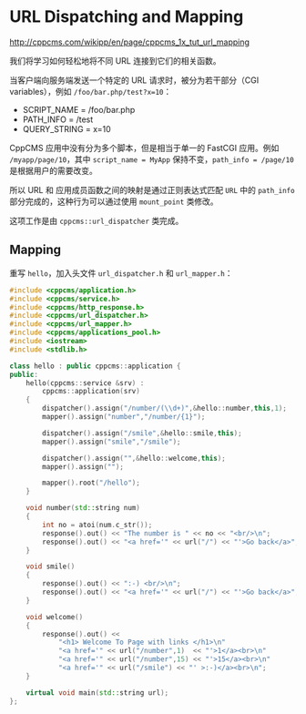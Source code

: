 # URL Dispatching and Mapping

http://cppcms.com/wikipp/en/page/cppcms_1x_tut_url_mapping

我们将学习如何轻松地将不同 URL 连接到它们的相关函数。

当客户端向服务端发送一个特定的 URL 请求时，被分为若干部分（CGI variables），例如 `/foo/bar.php/test?x=10`：

- SCRIPT_NAME = /foo/bar.php
- PATH_INFO = /test
- QUERY_STRING = x=10

CppCMS 应用中没有分为多个脚本，但是相当于单一的 FastCGI 应用。例如 `/myapp/page/10`，其中 `script_name = MyApp` 保持不变，`path_info = /page/10` 是根据用户的需要改变。

所以 URL 和 应用成员函数之间的映射是通过正则表达式匹配 `URL` 中的 `path_info` 部分完成的，这种行为可以通过使用 `mount_point` 类修改。

这项工作是由 `cppcms::url_dispatcher` 类完成。

## Mapping

重写 `hello`，加入头文件 `url_dispatcher.h` 和 `url_mapper.h`：
```cpp
#include <cppcms/application.h>
#include <cppcms/service.h>
#include <cppcms/http_response.h>
#include <cppcms/url_dispatcher.h>
#include <cppcms/url_mapper.h>
#include <cppcms/applications_pool.h>
#include <iostream>
#include <stdlib.h>

class hello : public cppcms::application {
public:
	hello(cppcms::service &srv) :
		cppcms::application(srv)
	{
		dispatcher().assign("/number/(\\d+)",&hello::number,this,1);
		mapper().assign("number","/number/{1}");

		dispatcher().assign("/smile",&hello::smile,this);
		mapper().assign("smile","/smile");

		dispatcher().assign("",&hello::welcome,this);
		mapper().assign("");

		mapper().root("/hello");
	}

	void number(std::string num)
	{
		int no = atoi(num.c_str());
		response().out() << "The number is " << no << "<br/>\n";
		response().out() << "<a href='" << url("/") << "'>Go back</a>";
	}

	void smile()
	{
		response().out() << ":-) <br/>\n";
		response().out() << "<a href='" << url("/") << "'>Go back</a>";
	}

	void welcome()
	{
		response().out() <<
			"<h1> Welcome To Page with links </h1>\n"
			"<a href='" << url("/number",1)  << "'>1</a><br>\n"
			"<a href='" << url("/number",15) << "'>15</a><br>\n"
			"<a href='" << url("/smile") << "' >:-)</a><br>\n";
	}

    virtual void main(std::string url);
};
```
